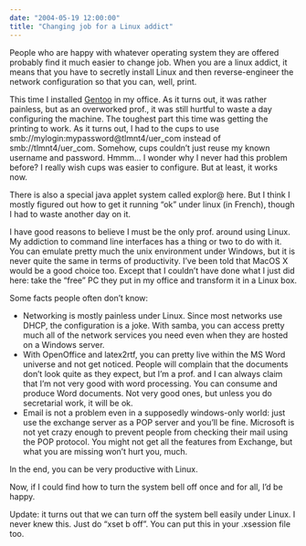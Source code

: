 ```yaml
---
date: "2004-05-19 12:00:00"
title: "Changing job for a Linux addict"
---
```




People who are happy with whatever operating system they are offered probably find it much easier to change job. When you are a linux addict, it means that you have to secretly install Linux and then reverse-engineer the network configuration so that you can, well, print.

This time I installed [Gentoo](https://www.gentoo.org/) in my office. As it turns out, it was rather painless, but as an overworked prof., it was still hurtful to waste a day configuring the machine. The toughest part this time was getting the printing to work. As it turns out, I had to the cups to use smb://mylogin:mypassword@tlmnt4/uer_com instead of smb://tlmnt4/uer_com. Somehow, cups couldn&rsquo;t just reuse my known username and password. Hmmm&hellip; I wonder why I never had this problem before? I really wish cups was easier to configure. But at least, it works now.

There is also a special java applet system called explor@ here. But I think I mostly figured out how to get it running &ldquo;ok&rdquo; under linux (in French), though I had to waste another day on it.

I have good reasons to believe I must be the only prof. around using Linux. My addiction to command line interfaces has a thing or two to do with it. You can emulate pretty much the unix environment under Windows, but it is never quite the same in terms of productivity.
I&rsquo;ve been told that MacOS X would be a good choice too. Except that I couldn&rsquo;t have done what I just did here: take the &ldquo;free&rdquo; PC they put in my office and transform it in a Linux box.

Some facts people often don&rsquo;t know:

- Networking is mostly painless under Linux. Since most networks use DHCP, the configuration is a joke. With samba, you can access pretty much all of the network services you need even when they are hosted on a Windows server.
- With OpenOffice and latex2rtf, you can pretty live within the MS Word universe and not get noticed. People will complain that the documents don&rsquo;t look quite as they expect, but I&rsquo;m a prof. and I can always claim that I&rsquo;m not very good with word processing. You can consume and produce Word documents. Not very good ones, but unless you do secretarial work, it will be ok.
- Email is not a problem even in a supposedly windows-only world: just use the exchange server as a POP server and you&rsquo;ll be fine. Microsoft is not yet crazy enough to prevent people from checking their mail using the POP protocol. You might not get all the features from Exchange, but what you are missing won&rsquo;t hurt you, much.


In the end, you can be very productive with Linux.

Now, if I could find how to turn the system bell off once and for all, I&rsquo;d be happy.

Update: it turns out that we can turn off the system bell easily under Linux. I never knew this. Just do &ldquo;xset b off&rdquo;. You can put this in your .xsession file too.

